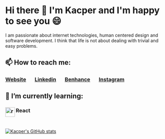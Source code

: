 # Hi there 👋 I'm Kacper and I'm happy to see you 😄
I am passionate about internet technologies, human centered design and software development. I think that life is not about dealing with trivial and easy problems. 

## 📫 How to reach me:
###  [Website](http://kacperwalter.com/) &nbsp; &nbsp; &nbsp; [Linkedin](https://www.linkedin.com/in/kacper-walter/) &nbsp; &nbsp; &nbsp; [Benhance](https://www.behance.net/kacwal4f66) &nbsp; &nbsp; &nbsp; [Instagram](https://www.instagram.com/wacperkalter/?hl=pl)

## 🌱 I’m currently learning:
### <img align="left" src="https://upload.wikimedia.org/wikipedia/commons/a/a7/React-icon.svg" alt="react" height="30"/> React
<br/>

[![Kacper's GitHub stats](https://github-readme-stats.vercel.app/api?username=kacperwalter&theme=react&show_icons=true)](https://github.com/anuraghazra/github-readme-stats)
